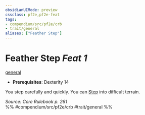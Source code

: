 ```yaml
---
obsidianUIMode: preview
cssclass: pf2e,pf2e-feat
tags:
- compendium/src/pf2e/crb
- trait/general
aliases: ["Feather Step"]
---
```

# Feather Step  *Feat 1*  
[general](general.md "General Feat Trait")  

- **Prerequisites**: Dexterity 14

You step carefully and quickly. You can [Step](step.md) into difficult terrain.

*Source: Core Rulebook p. 261*  
%% #compendium/src/pf2e/crb #trait/general %%